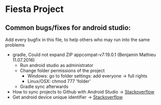 <h1>Fiesta Project</h1>
<h2>Common bugs/fixes for android studio:</h2>
<p>
Add every bugfix in this file, to help others who may run into the same problems
</p>
<ul>
  <li>
  gradle, Could not expand ZIP appcompat-v7:19.0.1 (Benjamin Mathieu 11.07.2016)
    <ul>
      <li>Run android studio as administrator</li>
      <li>Change folder permissions of the project
        <ul>
          <li>Windows: go to folder settings: add everyone -> full rights</li>
          <li>Linux/OSX: chmod 777 'folder'</li>
        </ul>
      </li>
      <li>Gradle sync afterwards</li>
    </ul>
  </li>
  <li>
  How to sync projects to Github with Android Studio ->
  <a href="http://stackoverflow.com/questions/16644946/how-do-you-sync-projects-to-github-with-android-studio" target="_blank">Stackoverflow</a>
  </li>
  <li>
  Get android device unique identifier ->
  <a href="http://stackoverflow.com/questions/2785485/is-there-a-unique-android-device-id/2853253#2853253" target="_blank">Stackoverflow</a>
</ul>
